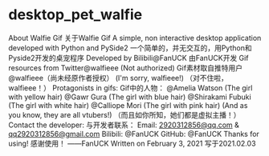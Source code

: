# desktop_pet_walfie
About Walfie Gif 关于Walfie Gif  A simple, non interactive desktop application developed with Python and PySide2 一个简单的，并无交互的，用Python和Pyside2开发的桌宠程序  Developed by Bilibili@FanUCK 由FanUCK开发 Gif resources from Twitter@walfieee (Not authorized) Gif素材取自推特用户@walfieee（尚未经原作者授权） (I'm sorry, walfieee!) （对不住啦，walfieee！）  Protagonists in gifs: Gif中的人物： @Amelia Watson (The girl with yellow hair) @Gawr Gura (The girl with blue hair) @Shirakami Fubuki (The girl with white hair) @Calliope Mori (The girl with pink hair) (And as you know, they are all vtubers!) （而且如你所知，她们都是虚拟主播！） Contact the developer: 与开发者联系： Email: 2920312856@qq.com &amp; qq2920312856@gmail.com Bilibili: @FanUCK GitHub: @FanUCK Thanks for using! 感谢使用！ ——FanUCK Written on February 3, 2021 写于2021.02.03     
